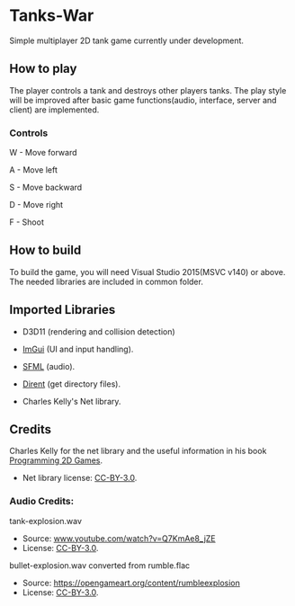 # Tanks-War


Simple multiplayer 2D tank game currently under development.


## How to play


The player controls a tank and destroys other players tanks. The play style will be improved after basic game functions(audio, interface, server and client) are implemented.


### Controls


W - Move forward

A - Move left

S - Move backward

D - Move right

F - Shoot


## How to build


To build the game, you will need Visual Studio 2015(MSVC v140) or above. The needed libraries are included in common folder. 



## Imported Libraries


- D3D11 (rendering and collision detection)

- [ImGui](https://github.com/ocornut/imgui) (UI and input handling).

- [SFML](https://github.com/SFML/SFML) (audio).

- [Dirent](https://github.com/tronkko/dirent) (get directory files).

- Charles Kelly's Net library. 


## Credits


Charles Kelly for the net library and the useful information in his book [Programming 2D Games](http://www.programming2dgames.com).

- Net library license: [CC-BY-3.0](https://creativecommons.org/licenses/by/3.0).


### Audio Credits:

tank-explosion.wav
- Source: www.youtube.com/watch?v=Q7KmAe8_jZE
- License: [CC-BY-3.0](https://creativecommons.org/licenses/by/3.0).

bullet-explosion.wav converted from rumble.flac
- Source: https://opengameart.org/content/rumbleexplosion
- License: [CC-BY-3.0](https://creativecommons.org/licenses/by/3.0).
